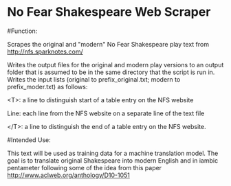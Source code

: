 No Fear Shakespeare Web Scraper
==============================
#Function:

Scrapes the original and "modern" No Fear Shakespeare play text from http://nfs.sparknotes.com/

Writes the output files for the original and modern play versions to an output folder that is assumed to be in the same directory that the script is run in. Writes the input lists (original to prefix_original.txt; modern to prefix_moder.txt) as follows: 

\<T\>: a line to distinguish start of a table entry on the NFS website 

Line: each line from the NFS website on a separate line of the text file 

\</T\>: a line to distinguish the end of a table entry on the NFS website.

#Intended Use:

This text will be used as training data for a machine translation model. The goal is to translate original Shakespeare into modern English and in iambic pentameter following some of the idea from this paper http://www.aclweb.org/anthology/D10-1051


